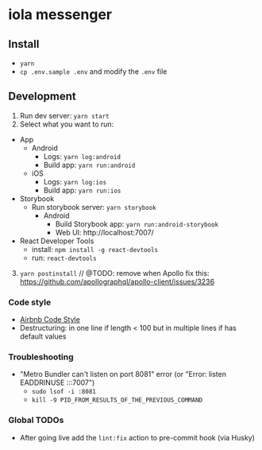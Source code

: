# iola messenger

## Install
  - `yarn`
  - `cp .env.sample .env` and modify the `.env` file

## Development
1) Run dev server: `yarn start`
2) Select what you want to run:
  - App
    - Android
      - Logs: `yarn log:android`
      - Build app: `yarn run:android`
    - iOS
      - Logs: `yarn log:ios`
      - Build app: `yarn run:ios`
  - Storybook
    - Run storybook server: `yarn storybook`
      - Android
        - Build Storybook app: `yarn run:android-storybook`
        - Web UI: http://localhost:7007/
  - React Developer Tools
    - install: `npm install -g react-devtools`
    - run: `react-devtools`
3) `yarn postinstall` // @TODO: remove when Apollo fix this: https://github.com/apollographql/apollo-client/issues/3236

### Code style
  - [Airbnb Code Style](https://github.com/airbnb/javascript)
  - Destructuring: in one line if length < 100 but in multiple lines if has default values

### Troubleshooting
  - "Metro Bundler can't listen on port 8081" error (or "Error: listen EADDRINUSE :::7007")
    - `sudo lsof -i :8081`
    - `kill -9 PID_FROM_RESULTS_OF_THE_PREVIOUS_COMMAND`

### Global TODOs
  - After going live add the `lint:fix` action to pre-commit hook (via Husky)
